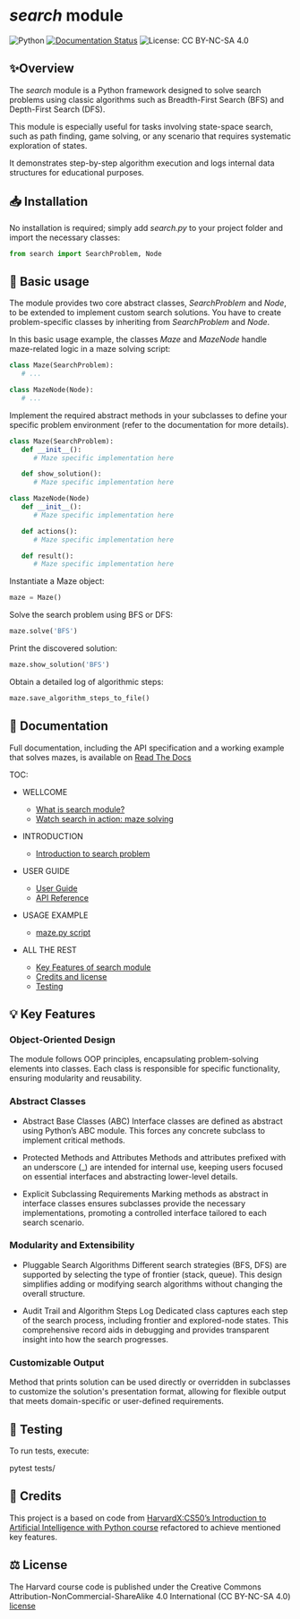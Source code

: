 # *search* module

![Python](https://img.shields.io/badge/python-3.9%2B-blue)
[![Documentation Status](https://readthedocs.org/projects/search-module/badge/?version=latest)](https://search-module.readthedocs.io/en/latest/)
![License: CC BY-NC-SA 4.0](https://img.shields.io/badge/License-CC%20BY--NC--SA%204.0-yellow.svg)

## ✨Overview

The *search* module is a Python framework designed to solve search problems using classic algorithms such as Breadth-First Search (BFS) and Depth-First Search (DFS).

This module is especially useful for tasks involving state-space search, such as path finding, game solving, or any scenario that requires systematic exploration of states.

It demonstrates step-by-step algorithm execution and logs internal data structures for educational purposes.

## 📥 Installation
No installation is required; simply add *search.py* to your project folder and import the necessary classes:

```python
from search import SearchProblem, Node
```

## 🚀 Basic usage

The module provides two core abstract classes, *SearchProblem* and *Node*, to  be extended to implement custom search solutions. You have to create problem-specific classes by inheriting from *SearchProblem* and *Node*.

In this basic usage example, the classes *Maze* and *MazeNode* handle maze-related logic in a maze solving script:

```python
class Maze(SearchProblem):
   # ...

class MazeNode(Node):
   # ...
```

Implement the required abstract methods in your subclasses to define your specific problem environment (refer to the documentation for more details).

```python
class Maze(SearchProblem):
   def __init__():
      # Maze specific implementation here

   def show_solution():
      # Maze specific implementation here

class MazeNode(Node)
   def __init__():
      # Maze specific implementation here

   def actions():
      # Maze specific implementation here

   def result():
      # Maze specific implementation here
```

Instantiate a Maze object:

```python
maze = Maze()
```

Solve the search problem using BFS or DFS:

```python
maze.solve('BFS')
```

Print the discovered solution:

```python
maze.show_solution('BFS')
```

Obtain a detailed log of algorithmic steps:

```python
maze.save_algorithm_steps_to_file()
```

## 📝 Documentation

Full documentation, including the API specification and a working example that solves mazes, is available on [Read The Docs](https://search-module.readthedocs.io/en/latest/)

TOC:

* WELLCOME

  * [What is search module?](https://search-module.readthedocs.io/en/latest/wellcome.html)
  * [Watch search in action: maze solving](https://search-module.readthedocs.io/en/latest/wellcome.html#watch-search-in-action-maze-solving)

* INTRODUCTION

  * [Introduction to search problem](https://search-module.readthedocs.io/en/latest/AI_intro.html)

* USER GUIDE

  * [User Guide](https://search-module.readthedocs.io/en/latest/user_guide.html)
  * [API Reference](https://search-module.readthedocs.io/en/latest/search_api_reference.html)

* USAGE EXAMPLE

  * [maze.py script](https://search-module.readthedocs.io/en/latest/maze/usage_example_maze.html)

* ALL THE REST

  * [Key Features of search module](https://search-module.readthedocs.io/en/latest/features.html)
  * [Credits and license](https://search-module.readthedocs.io/en/latest/credits_license.html)
  * [Testing](https://search-module.readthedocs.io/en/latest/testing.html)

## 💡 Key Features

### Object-Oriented Design

  The module follows OOP principles, encapsulating problem-solving elements into classes. Each class is responsible for specific functionality, ensuring modularity and reusability.

### Abstract Classes

* Abstract Base Classes (ABC)
  Interface classes are defined as abstract using Python’s ABC module. This forces any concrete subclass to implement critical methods.

* Protected Methods and Attributes
  Methods and attributes prefixed with an underscore (_) are intended for internal use, keeping users focused on essential interfaces and abstracting lower-level details.

* Explicit Subclassing Requirements
  Marking methods as abstract in interface classes ensures subclasses provide the necessary implementations, promoting a controlled interface tailored to each search scenario.

### Modularity and Extensibility

* Pluggable Search Algorithms
  Different search strategies (BFS, DFS) are supported by selecting the type of frontier (stack, queue). This design simplifies adding or modifying search algorithms without changing the overall structure.

* Audit Trail and Algorithm Steps Log
  Dedicated class captures each step of the search process, including frontier and explored-node states. This comprehensive record aids in debugging and provides transparent insight into how the search progresses.

### Customizable Output

  Method that prints solution can be used directly or overridden in subclasses to customize the solution's presentation format, allowing for flexible output that meets domain-specific or user-defined requirements.

## 🧪 Testing

To run tests, execute:

   pytest tests/

## 🙏 Credits

This project is a based on code from [HarvardX:CS50’s Introduction to Artificial Intelligence with Python course](https://pll.harvard.edu/course/cs50s-introduction-artificial-intelligence-python) refactored to achieve mentioned key features.

## ⚖️ License

The Harvard course code is published under the Creative Commons Attribution-NonCommercial-ShareAlike 4.0 International (CC BY-NC-SA 4.0) [license](LICENSE.md)
